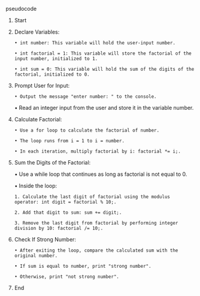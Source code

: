 pseudocode
1. Start
2. Declare Variables:

       • int number: This variable will hold the user-input number.

       • int factorial = 1: This variable will store the factorial of the input number, initialized to 1.

       • int sum = 0: This variable will hold the sum of the digits of the factorial, initialized to 0.

3. Prompt User for Input:

       • Output the message "enter number: " to the console.

   • Read an integer input from the user and store it in the variable number.

4. Calculate Factorial:

       • Use a for loop to calculate the factorial of number.

       • The loop runs from i = 1 to i = number.

       • In each iteration, multiply factorial by i: factorial *= i;.

5. Sum the Digits of the Factorial:

   • Use a while loop that continues as long as factorial is not equal to 0.

     • Inside the loop:

       1. Calculate the last digit of factorial using the modulus operator: int digit = factorial % 10;.

       2. Add that digit to sum: sum += digit;.

       3. Remove the last digit from factorial by performing integer division by 10: factorial /= 10;.

6. Check If Strong Number:

       • After exiting the loop, compare the calculated sum with the original number.

       • If sum is equal to number, print "strong number".

       • Otherwise, print "not strong number".

7. End 
